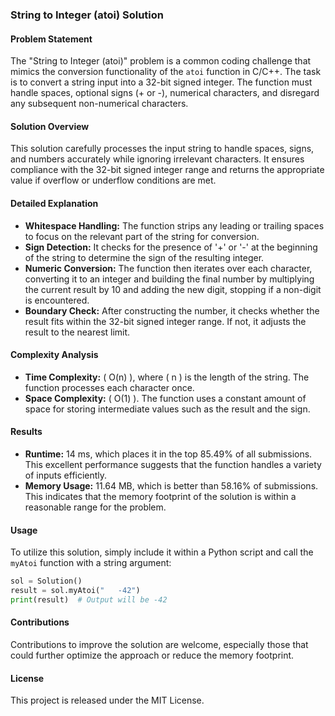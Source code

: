 ### String to Integer (atoi) Solution

#### Problem Statement
The "String to Integer (atoi)" problem is a common coding challenge that mimics the conversion functionality of the `atoi` function in C/C++. The task is to convert a string input into a 32-bit signed integer. The function must handle spaces, optional signs (+ or -), numerical characters, and disregard any subsequent non-numerical characters.

#### Solution Overview
This solution carefully processes the input string to handle spaces, signs, and numbers accurately while ignoring irrelevant characters. It ensures compliance with the 32-bit signed integer range and returns the appropriate value if overflow or underflow conditions are met.

#### Detailed Explanation
- **Whitespace Handling:** The function strips any leading or trailing spaces to focus on the relevant part of the string for conversion.
- **Sign Detection:** It checks for the presence of '+' or '-' at the beginning of the string to determine the sign of the resulting integer.
- **Numeric Conversion:** The function then iterates over each character, converting it to an integer and building the final number by multiplying the current result by 10 and adding the new digit, stopping if a non-digit is encountered.
- **Boundary Check:** After constructing the number, it checks whether the result fits within the 32-bit signed integer range. If not, it adjusts the result to the nearest limit.

#### Complexity Analysis
- **Time Complexity:** \( O(n) \), where \( n \) is the length of the string. The function processes each character once.
- **Space Complexity:** \( O(1) \). The function uses a constant amount of space for storing intermediate values such as the result and the sign.

#### Results
- **Runtime:** 14 ms, which places it in the top 85.49% of all submissions. This excellent performance suggests that the function handles a variety of inputs efficiently.
- **Memory Usage:** 11.64 MB, which is better than 58.16% of submissions. This indicates that the memory footprint of the solution is within a reasonable range for the problem.

#### Usage
To utilize this solution, simply include it within a Python script and call the `myAtoi` function with a string argument:
```python
sol = Solution()
result = sol.myAtoi("   -42")
print(result)  # Output will be -42
```

#### Contributions
Contributions to improve the solution are welcome, especially those that could further optimize the approach or reduce the memory footprint.

#### License
This project is released under the MIT License.
